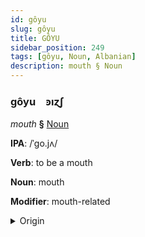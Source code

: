 ```yaml
---
id: gôyu
slug: gôyu
title: GÔYU
sidebar_position: 249
tags: [gôyu, Noun, Albanian]
description: mouth § Noun
---
```


### gôyu&emsp;<span kind="abugida">ꜿıɀʃ</span>

*mouth* **§** [Noun](../../tags/Noun)

**IPA**: /ˈgo.jʌ/

**Verb**: to be a mouth

**Noun**: mouth

**Modifier**: mouth-related

<details>
    <summary>Origin</summary>
    Albanian gojë /ˈɡojə/<br/>
    <em>Albanian Language Family</em>
</details>